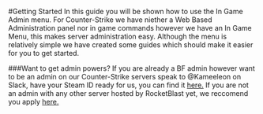 #Getting Started
In this guide you will be shown how to use the In Game Admin menu. For Counter-Strike we have niether a Web Based Administration
panel nor in game commands however we have an In Game Menu, this makes server administration easy. Although the menu is
relatively simple we have created some guides which should make it easier for you to get started.

###Want to get admin powers?
If you are already a BF admin however want to be an admin on our Counter-Strike servers speak to @Kameeleon on Slack, have your Steam ID ready for us, you can find it [here.](http://steamidfinder.com/) If you are not an admin with any other server hosted by RocketBlast yet, we reccomend you apply [here.](http://bit.ly/adminrb)
